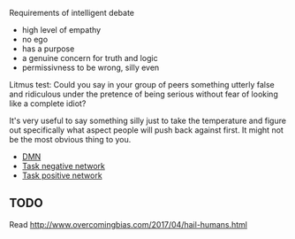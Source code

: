 Requirements of intelligent debate

- high level of empathy
- no ego
- has a purpose
- a genuine concern for truth and logic
- permissivness to be wrong, silly even

Litmus test: Could you say in your group of peers something utterly false and
ridiculous under the pretence of being serious without fear of looking like a
complete idiot?

It's very useful to say something silly just to take the temperature and figure
out specifically what aspect people will push back against first. It might not
be the most obvious thing to you.

- [DMN](https://en.wikipedia.org/wiki/Default_mode_network)
- [Task negative network](https://en.wikipedia.org/wiki/Task-negative)
- [Task positive network](https://en.wikipedia.org/wiki/Task-positive_network)

## TODO

Read http://www.overcomingbias.com/2017/04/hail-humans.html

